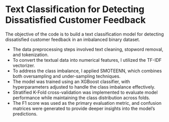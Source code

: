 # Text Classification for Detecting Dissatisfied Customer Feedback
The objective of the code is to build a text classification model for detecting dissatisfied customer feedback in an imbalanced binary dataset.
- The data preprocessing steps involved text cleaning, stopword removal, and tokenization.
- To convert the textual data into numerical features, I utilized the TF-IDF vectorizer.
- To address the class imbalance, I applied SMOTEENN, which combines both oversampling and under-sampling techniques.
- The model was trained using an XGBoost classifier, with hyperparameters adjusted to handle the class imbalance effectively.
- Stratified K-Fold cross-validation was implemented to evaluate model performance while maintaining the class distribution across folds.
- The F1 score was used as the primary evaluation metric, and confusion matrices were generated to provide deeper insights into the model’s predictions.
